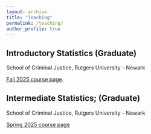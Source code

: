 ```yaml
---
layout: archive
title: "Teaching"
permalink: /teaching/
author_profile: true
---
```


## Introductory Statistics (Graduate)
School of Criminal Justice, Rutgers University - Newark 

[Fall 2025 course page](https://f-edwards.github.io/intro_stats/). 

## Intermediate Statistics; (Graduate)
School of Criminal Justice, Rutgers University - Newark

[Spring 2025 course page](https://f-edwards.github.io/intermediate_stats/)